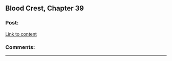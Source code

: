 ## Blood Crest, Chapter 39

### Post:

[Link to content](https://www.fanfiction.net/s/10629488/39/Blood-Crest)

### Comments:

---

